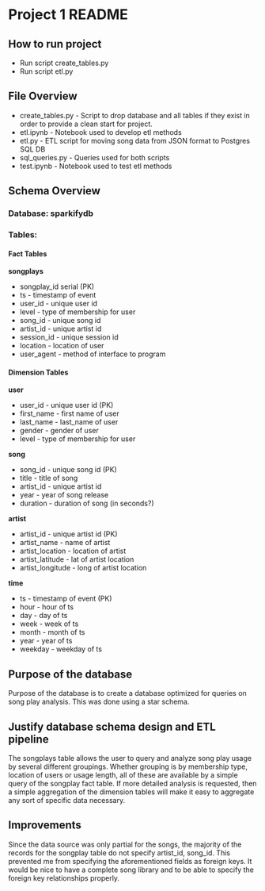 # Project 1 README

## How to run project
- Run script create_tables.py
- Run script etl.py

## File Overview
- create_tables.py - Script to drop database and all tables if they exist in order to provide a clean start for project.
- etl.ipynb - Notebook used to develop etl methods
- etl.py - ETL script for moving song data from JSON format to Postgres SQL DB
- sql_queries.py - Queries used for both scripts
- test.ipynb - Notebook used to test etl methods


## Schema Overview

### Database: sparkifydb

### Tables:

#### Fact Tables
**songplays**
- songplay_id serial (PK)
- ts - timestamp of event
- user_id - unique user id
- level - type of membership for user
- song_id - unique song id
- artist_id - unique artist id
- session_id - unique session id
- location - location of user
- user_agent - method of interface to program

#### Dimension Tables
**user**
- user_id - unique user id (PK)
- first_name - first name of user
- last_name - last_name of user
- gender - gender of user
- level - type of membership for user

**song**
- song_id - unique song id (PK)
- title - title of song
- artist_id - unique artist id
- year - year of song release
- duration - duration of song (in seconds?)

**artist**
- artist_id - unique artist id (PK)
- artist_name - name of artist
- artist_location - location of artist
- artist_latitude - lat of artist location
- artist_longitude - long of artist location

**time**
- ts - timestamp of event (PK)
- hour - hour of ts
- day - day of ts
- week -  week of ts
- month - month of ts
- year -  year of ts
- weekday - weekday of ts

## Purpose of the database
Purpose of the database is to create a database optimized for queries on song play analysis.  This was done using a star schema.

## Justify database schema design and ETL pipeline
The songplays table allows the user to query and analyze song play usage by several different groupings.  Whether grouping is by membership type, location of users or usage length, 
all of these are available by a simple query of the songplay fact table.  If more detailed analysis is requested, then a simple aggregation of the dimension tables will make it easy to 
aggregate any sort of specific data necessary.

## Improvements
Since the data source was only partial for the songs, the majority of the records for the songplay table do not specify artist_id, song_id.  This prevented me from specifying the 
aforementioned fields as foreign keys.  It would be nice to have a complete song library and to be able to specify the foreign key relationships properly.